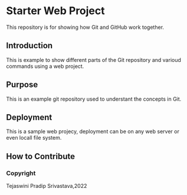 # Starter Web Project

This repository is for showing how Git and GitHub work together.

## Introduction
This is example to show different parts of the Git repository and varioud commands using a web project.

## Purpose

This is an example git repository used to understant the concepts in Git.


## Deployment

This is a sample web projecy, deployment can be on any web server or even locall file system.

## How to Contribute

### Copyright
Tejaswini Pradip Srivastava,2022